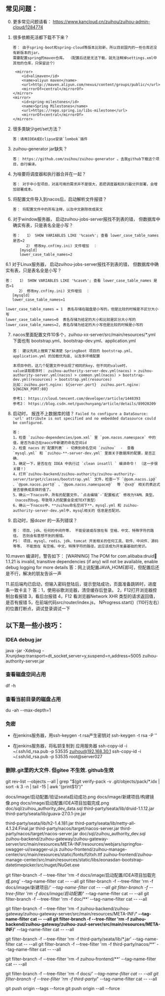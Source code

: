 ## 常见问题：
0. 更多常见问题请看： https://www.kancloud.cn/zuihou/zuihou-admin-cloud/1284774

1. 很多依赖死活都下载不下来？
    ```
    答： 由于spring-boot和spring-cloud等版本比较新，所以目前国内的一些仓库还没有新版本的jar。
    需要配置spring的maven仓库。 （配置后还是无法下载，就先注释掉settings.xml中其他的仓库，只保留这个）
   
     <mirror>
        <id>alimaven</id>
        <name>aliyun maven</name>
        <url>http://maven.aliyun.com/nexus/content/groups/public/</url>
        <mirrorOf>central</mirrorOf>
    </mirror>
    <mirror>
        <id>spring-milestones</id>
        <name>Spring Milestones</name>
        <url>https://repo.spring.io/libs-milestone</url>
        <mirrorOf>central</mirrorOf>
    </mirror>
    ```
2. 很多类缺少get/set方法？
    ```
    答：请用IDEA或Eclipse安装`lombok`插件
    ```
   
3. zuihou-generator jar缺失？
   ```
   答： https://github.com/zuihou/zuihou-generator 。去我github下载这个项目，自行编译。
   ``` 
   
4. 为啥要将调度器和执行器合并在一起？
   ```
   答： 对于中小型项目，对高可用的需求并不是很大，若把调度器和执行器分开部署，会增加部署成本。    
   ```
 
5. 将配置文件导入到nacos后，启动解析文件报错？
   ```
   答： 将配置文件中的所有注释，以及中文删除改成英文
   ```
    
6. 对于window服务器， 启动zuihou-jobs-server报找不到表的错， 但数据库中确实有表，只是表名全是小写？    
   ```
   答：   1） SHOW VARIABLES LIKE '%case%'; 查看 lower_case_table_names 是否=2  
         2） 修改my.cnf(my.ini) 文件增加  ：
      [mysqld]
      lower_case_table_names=2
      ```   
6.1 对于Linux服务器， 启动zuihou-jobs-server报找不到表的错， 但数据库中确实有表，只是表名全是小写？    
   ```
   答：   1） SHOW VARIABLES LIKE '%case%'; 查看 lower_case_table_names 是否=1  
         2） 修改my.cnf(my.ini) 文件增加  ：
      [mysqld]
      lower_case_table_names=1
      
lower_case_table_names = 1  表名存储在磁盘是小写的，但是比较的时候是不区分大小写
lower_case_table_names=0  表名存储为给定的大小和比较是区分大小写的 
lower_case_table_names=2, 表名存储为给定的大小写但是比较的时候是小写的
```   
      
7. nacos里面配置文件10多个，zuihou-xx-server/src/main/resources/*.yml 下面也有 bootstrap.yml、bootstrap-dev.yml、application.yml 
    ```
   答： 建议先网上搜索了解清楚 SpringBoot 项目的 bootstrap.yml、application.yml 的加载优先级, 以及多环境配置
    
    本项目中的，这几个配置文件中出现了相同的key，但不同的value时，
    value读取顺序时： zuihou-authority-server-dev.yml(nacos) > zuihou-authority-server.yml(nacos) > common.yml(nacos) > bootstrap-dev.yml(resources) > bootstrap.yml(resources)
    比如：zuihou.port.nginx: ${server.port}  zuihou.port.nginx: ${NGINX_PORT:80}
    
    参考1： https://cloud.tencent.com/developer/article/1448393
    参考2： https://blog.csdn.net/guochunyang/article/details/89920209
   ```

8. 启动时， 报连不上数据库的错？ `Failed to configure a DataSource: 'url' attribute is not specified and no embedded datasource could be configured.`
     ```
     答： 
     1，检查 `zuihou-dependencies/pom.xml` 里 `pom.nacos.namespace` 中的值，是否为自己在naocs中新建的命名空间id
     2，检查 nacos 的`配置列表` - 切换到命名空间 `zuihou`  -  查看 `mysql.yml` 和 `zuihou-**-server-dev.yml` 里面关于数据库的配置，是否正确.
     3，确定一下，是否在在 IDEA 中执行过 `clean insatll ` 编译命令！ （这一步很关键！）
     4，打开`zuihou-backend/zuihou-authority/zuihou-authority-server/target/classes/bootstrap.yml` 文件，检查一下 `@pom.nacos.ip@` 、`@pom.nacos.port@` 、`@pom.nacos.namespace@`  等 `@xx@` 相关的表达式是否替换成具体的值了。 
     5，确认一下nacos中，所有的配置文件，`点击编辑`-`配置格式` 修改为YAML 类型。（nacos的bug，导致导入的配置会变成TEXT类型）
     6，确认一下nacos中，**zuihou命名空间下**，mysql.yml 和 zuihou-authority-server-dev.yml中，mysql相关的 信息是否配对。
    ```
9. 启动时，报dozer 的一系列错误？
    ```
    答： 项目、jdk、任何的中间件等， 不能安装或存放在有 空格、中文、特殊字符的路径。 否则会有意想不到的报错。
    PS： 项目、mysql、redis、jdk、tomcat 开发相关的任何工具、软件、中间件、源码等等， 不能放在 有空格，中文，特殊字符的路径，这应该成为开发最基础的常识。
    ```
 
10.maven 编译时，警告如下： 
[WARNING] The POM for com.alibaba:druid:jar:1.1.21 is invalid, transitive dependencies (if any) will not be available, enable debug logging for more details
    答：网上说配置JAVA_HOME即可，但配置后还是不行，解决的朋友告诉一声

11.前后端均已启动，但输入密码登陆后，提示登陆成功，页面准备跳转时，进度条一致卡主？
    答：1，使用谷歌浏览器，清空缓存后登录。
     2，F12打开浏览器控制台看报错 
     3，看后台报错 
     4，F12 看浏览器Network XHR 类型的请求返回值，是否有报错
     5，在前端代码src/router/index.js， NProgress.start()（110行左右）的位置打断点，调试登录调试一下
 
 
## 以下是一些小技巧：
### IDEA debug jar 

java -jar -Xdebug -Xrunjdwp:transport=dt_socket,server=y,suspend=n,address=5005 zuihou-authority-server.jar

### 查看磁盘空间占用
df -h
### 查看当前目录的磁盘占用
du -ah --max-depth=1

### 免密

- 在jenkins服务器，用ssh-keygen -t rsa产生密钥对
    ssh-keygen -t rsa -P ''
        
- 在jenkins服务器，将私钥复制到 应用服务器
    ssh-copy-id -i ~/.ssh/id_rsa.pub -p 53535 zuihou@192.168.30.1
    ssh-copy-id -i ~/.ssh/id_rsa.pub -p 53535 root@server027
    

### 删除.git里的大文件.  但gitee 不生效. github生效
git rev-list --objects --all | grep "$(git verify-pack -v .git/objects/pack/*.idx | sort -k 3 -n | tail -15 | awk '{print$1}')"

docs/image/启动配置/验证seata启动成功.png
docs/image/新建项目/构建镜像.png
docs/image/启动配置/IDEA项目加载完成.png
doc/sql/zuihou_authority_dev_data.sql
third-party/seata/lib/druid-1.1.12.jar
third-party/seata/lib/guava-27.0.1-jre.jar

third-party/seata/lib/h2-1.4.181.jar
third-party/seata/lib/netty-all-4.1.24.Final.jar
third-party/nacos/target/nacos-server.jar
third-party/nacos/target/nacos-server.jar
doc/sql/zuihou_authority_dev.sql
zuihou-backend/zuihou-gateway/zuihou-gateway-server/src/main/resources/META-INF/resources/webjars/springfox-swagger-ui/swagger-ui.js
zuihou-frontend/zuihou-manage-center/src/main/resources/static/fonts/fzltxh.ttf
zuihou-frontend/zuihou-manage-center/src/main/resources/static/libs/eonasdan-bootstrap-datetimepicker/src/nuget/NuGet.exe

git filter-branch -f --tree-filter 'rm -f docs/image/启动配置/IDEA项目加载完成.png' --tag-name-filter cat -- --all
git filter-branch -f --tree-filter 'rm -f docs/image/新建项目/*' --tag-name-filter cat -- --all
git filter-branch -f --tree-filter 'rm -f docs/image/启动配置/*' --tag-name-filter cat -- --all
git filter-branch -f --tree-filter 'rm -f doc/**' --tag-name-filter cat -- --all

git filter-branch -f --tree-filter 'rm -f zuihou-backend/zuihou-gateway/zuihou-gateway-server/src/main/resources/META-INF/**' --tag-name-filter cat -- --all
git filter-branch -f --tree-filter 'rm -f zuihou-backend/zuihou-gateway/zuihou-zuul-server/src/main/resources/META-INF/**' --tag-name-filter cat -- --all

git filter-branch -f --tree-filter 'rm -f third-party/seata/lib/*.jar' --tag-name-filter cat -- --all
git filter-branch -f --tree-filter 'rm -f third-party/nacos/**' --tag-name-filter cat -- --all

git filter-branch -f --tree-filter 'rm -f zuihou-frontend/**' --tag-name-filter cat -- --all

git filter-branch -f --tree-filter 'rm -f docs/*' --tag-name-filter cat -- --all
git filter-branch -f --tree-filter 'rm -f third-party/*' --tag-name-filter cat -- --all

git push origin --tags --force
git push origin --all --force
